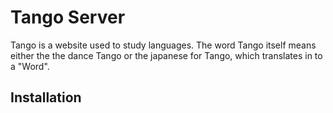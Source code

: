 # Tango Server

Tango is a website used to study languages. The word Tango itself means either the the dance Tango or the japanese for Tango, which translates in to a "Word".

## Installation

